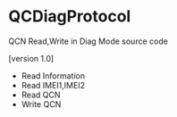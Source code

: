 # QCDiagProtocol
QCN Read,Write in Diag Mode source code

[version 1.0]

 - Read Information
 - Read IMEI1,IMEI2
 - Read QCN
 - Write QCN
